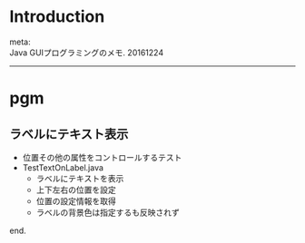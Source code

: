 # Introduction

meta:  
Java GUIプログラミングのメモ.
20161224

---

# pgm
## ラベルにテキスト表示

- 位置その他の属性をコントロールするテスト
- TestTextOnLabel.java
	- ラベルにテキストを表示
	- 上下左右の位置を設定
	- 位置の設定情報を取得
	- ラベルの背景色は指定するも反映されず



end.
